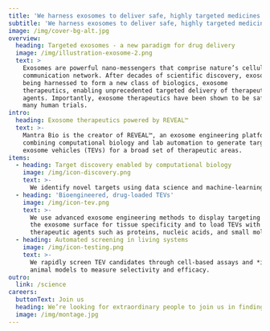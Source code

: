 ```yaml
---
title: 'We harness exosomes to deliver safe, highly targeted medicines.'
subtitle: 'We harness exosomes to deliver safe, highly targeted medicines.'
image: /img/cover-bg-alt.jpg
overview:
  heading: Targeted exosomes - a new paradigm for drug delivery
  image: /img/illustration-exosome-2.png
  text: >
    Exosomes are powerful nano-messengers that comprise nature’s cellular
    communication network. After decades of scientific discovery, exosomes are
    being harnessed to form a new class of biologics, exosome
    therapeutics, enabling unprecedented targeted delivery of therapeutic
    agents. Importantly, exosome therapeutics have been shown to be safe in
    many human trials.
intro:
  heading: Exosome therapeutics powered by REVEAL™
  text: >-
    Mantra Bio is the creator of REVEAL™, an exosome engineering platform
    combining computational biology and lab automation to generate targeted
    exosome vehicles (TEVs) for a broad set of therapeutic areas.
items:
  - heading: Target discovery enabled by computational biology
    image: /img/icon-discovery.png
    text: >-
      We identify novel targets using data science and machine-learning with our proprietary database of human exosome-to-cell-to-tissue OMICs data.
  - heading: 'Bioengineered, drug-loaded TEVs'
    image: /img/icon-tev.png
    text: >-
      We use advanced exosome engineering methods to display targeting proteins on
      the exosome surface for tissue specificity and to load TEVs with
      therapeutic agents such as proteins, nucleic acids, and small molecules.
  - heading: Automated screening in living systems
    image: /img/icon-testing.png
    text: >-
      We rapidly screen TEV candidates through cell-based assays and *in vivo*
      animal models to measure selectivity and efficacy.
outro:
  link: /science
careers:
  buttonText: Join us
  heading: We’re looking for extraordinary people to join us in finding cures.
  image: /img/montage.jpg
---
```


